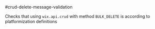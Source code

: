 #crud-delete-message-validation

Checks that using `wix.api.crud` with method `BULK_DELETE` is according to platformization definitions
